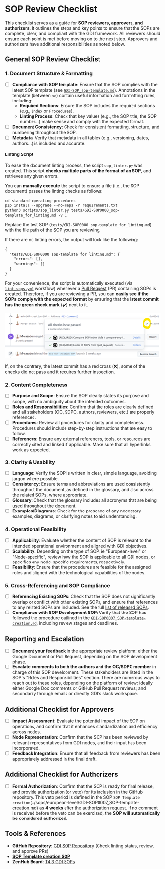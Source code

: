 # SOP Review Checklist

This checklist serves as a guide for **SOP reviewers, approvers, and authorizers**. It outlines the steps and key points to ensure that the SOPs are complete, clear, and compliant with the GDI framework. All reviewers should ensure each point is met before moving on to the next step. Approvers and authorizers have additional responsibilities as noted below.

## General SOP Review Checklist

### 1. **Document Structure & Formatting**
- [ ] **Compliance with SOP template**: Ensure that the SOP complies with the latest SOP template (see [``GDI-SOP_sop-template.md``](./GDI-SOP_sop-template.md)). Annotations in the template (between ``<>``) contain useful information and formatting rules, including:
    - **Required Sections**: Ensure the SOP includes the required sections (e.g., ``Index`` or ``Procedures``).
    - **Linting Process**: Check that key values (e.g., the SOP title, the SOP number...) make sense and comply with the expected format.
- [ ] **Document Consistency**: Check for consistent formatting, structure, and numbering throughout the SOP.
- [ ] **Metadata**: Verify that metadata in all tables (e.g., versioning, dates, authors...) is included and accurate.

#### Linting Script
To ease the document linting process, the script ``sop_linter.py`` was created. This script **checks multiple parts of the format of an SOP**, and retrieves any given errors.

You can **manually execute** the script to ensure a file (i.e., the SOP document) passes the linting checks as follows:
````
cd standard-operating-procedures
pip install --upgrade --no-deps -r requirements.txt
python3 scripts/sop_linter.py tests/GDI-SOP0000_sop-template_for_linting.md -v 1
````

Replace the test SOP (``tests/GDI-SOP0000_sop-template_for_linting.md``) with the file path of the SOP you are reviewing.

If there are no linting errors, the output will look like the following:
````
{
  "tests/GDI-SOP0000_sop-template_for_linting.md": {
    "errors": [],
    "warnings": []
  }
}
````

For your convenience, the script is automatically executed (via [``lint_sops.yml``](../.github/workflows/lint_sops.yml) workflow) whenever a [Pull Request](https://github.com/GenomicDataInfrastructure/standard-operating-procedures/pulls) (PR) containing SOPs is created. Therefore, if you are reviewing a PR, you can **easily see if the SOPs comply with the expected format** by ensuring that the **latest commit has the green check mark** (✔️) next to it.

![Valid: workflow check in Pull Request](images/GDI-SOP_review-checklist-workflows.png)

If, on the contrary, the latest commit has a red cross (❌), some of the checks did not pass and it requires further inspection.

### 2. **Content Completeness**
- [ ] **Purpose and Scope**: Ensure the SOP clearly states its purpose and scope, with no ambiguity about the intended outcomes.
- [ ] **Roles and Responsibilities**: Confirm that the roles are clearly defined and all stakeholders (OC, SDPC, authors, reviewers, etc.) are properly referenced.
- [ ] **Procedures**: Review all procedures for clarity and completeness. Procedures should include step-by-step instructions that are easy to follow.
- [ ] **References**: Ensure any external references, tools, or resources are correctly cited and linked if applicable. Make sure that all hyperlinks work as expected.

### 3. **Clarity & Usability**
- [ ] **Language**: Verify the SOP is written in clear, simple language, avoiding jargon where possible.
- [ ] **Consistency**: Ensure terms and abbreviations are used consistently throughout the document, as defined in the glossary, and also across the related SOPs, where appropriate.
- [ ] **Glossary**: Check that the glossary includes all acronyms that are being used throughout the document.
- [ ] **Examples/Diagrams**: Check for the presence of any necessary examples, diagrams, or clarifying notes to aid understanding.

### 4. **Operational Feasibility**
- [ ] **Applicability**: Evaluate whether the content of SOP is relevant to the intended operational environment and aligned with GDI objectives.
- [ ] **Scalability**: Depending on the type of SOP, ie "European-level" or "Node-specific", review how the SOP is applicable to all GDI nodes, or specifies any node-specific requirements, respectively.
- [ ] **Feasibility**: Ensure that the procedures are feasible for the assigned roles and aligned with the technological capabilities of the nodes.

### 5. **Cross-Referencing and SOP Compliance**
- [ ] **Referencing Existing SOPs**: Check that the SOP does not significantly overlap or conflict with other existing SOPs, and ensure that references to any related SOPs are included. See the full [list of released SOPs](../sops/README.md).
- [ ] **Compliance with SOP Development SOP**: Verify that the SOP has followed the procedure outlined in the [``GDI-SOP0007_SOP-template-creation.md``](../sops/european-level/GDI-SOP0007_SOP-template-creation.md), including review stages and deadlines.

## Reporting and Escalation
- [ ] **Document your feedback** in the appropriate review platform: either the Google Document or Pull Request, depending on the SOP development phase.
- [ ] **Escalate comments to both the authors and the OC/SDPC member** in charge of this SOP development. These stakeholders are listed in the SOP's "Roles and Responsibilities" section. There are numerous ways to reach out to these roles, depending on the platform of review: ideally either Google Doc comments or GitHub Pull Request reviews; and secondarily through emails or directly GDI's slack workspace.

## Additional Checklist for Approvers

- [ ] **Impact Assessment**: Evaluate the potential impact of the SOP on operations, and confirm that it enhances standardization and efficiency across nodes.
- [ ] **Node Representation**: Confirm that the SOP has been reviewed by relevant representatives from GDI nodes, and their input has been incorporated.
- [ ] **Feedback Integration**: Ensure that all feedback from reviewers has been appropriately addressed in the final draft.

## Additional Checklist for Authorizers

- [ ] **Formal Authorization**: Confirm that the SOP is ready for final release, and provide authorization (or veto) for its inclusion in the GitHub repository. This veto period is defined in the SOP ``SOP Template creation``(../sops/european-level/GDI-SOP0007_SOP-template-creation.md) as **4 weeks** after the authorization request. If no comment is received before the veto can be exercised, the **SOP will automatically be considered authorized**.

## Tools & References

- **GitHub Repository**: [GDI SOP Repository](https://github.com/GenomicDataInfrastructure/standard-operating-procedures) (Check linting status, review, and approve PRs)
- [**SOP Template creation SOP**](../sops/european-level/GDI-SOP0007_SOP-template-creation.md)
- **ZenHub Board**: [T4.3 GDI SOPs](https://app.zenhub.com/workspaces/t43-gdi-sops-667c1c5532726a00b93d51e4/board)
